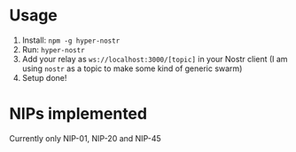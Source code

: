 # Usage
1. Install: `npm -g hyper-nostr`
2. Run: `hyper-nostr`
3. Add your relay as `ws://localhost:3000/[topic]` in your Nostr client (I am using `nostr` as a topic to make some kind of generic swarm)
4. Setup done!

# NIPs implemented
Currently only NIP-01, NIP-20 and NIP-45